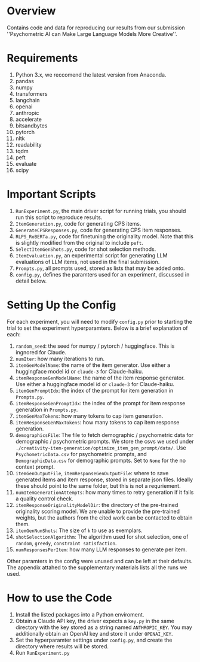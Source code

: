 # Overview
 Contains code and data for reproducing our results from our submission ''Psychometric AI can Make Large Language Models More Creative''.

# Requirements
 1. Python 3.x, we reccomend the latest version from Anaconda.
 2. pandas
 3. numpy
 4. transformers
 5. langchain
 6. openai
 7. anthropic
 8. accelerate
 9. bitsandbytes
 10. pytorch
 11. nltk
 12. readability
 13. tqdm
 14. peft
 15. evaluate
 16. scipy
     
# Important Scripts
1. `RunExperiment.py`, the main driver script for running trials, you should run this script to reproduce results.
2. `ItemGeneration.py`, code for generating CPS items.
3. `GenerateCPSResponses.py`, code for generating CPS item responses.
4. `RLPS_RoBERTa.py`, code for finetuning the originality model. Note that this is slightly modified from the original to include `peft`.
5. `SelectItemGenShots.py`, code for shot selection methods.
6. `ItemEvaluation.py`, an experimental script for generating LLM evaluations of LLM items, not used in the final submission.
7. `Prompts.py`, all prompts used, stored as lists that may be added onto.
8. `config.py`, defines the paramters used for an experiment, discussed in detail below.

# Setting Up the Config
For each experiment, you will need to modify `config.py` prior to starting the trial to set the experiment hyperparamters. Below is a brief explanation of each:
1. `random_seed`: the seed for numpy / pytorch / huggingface. This is ingnored for Claude.
2. `numIter`: how many iterations to run.
3. `itemGenModelName`: the name of the item generator. Use either a huggingface model id or `claude-3` for Claude-haiku.
4. `itemResponseGenModelName`: the name of the item response generator. Use either a huggingface model id or `claude-3` for Claude-haiku.
5. `itemGenPromptIdx`: the index of the prompt for item generation in `Prompts.py`.
6. `itemResponseGenPromptIdx`: the index of the prompt for item response generation in `Prompts.py`.
7. `itemGenMaxTokens`: how many tokens to cap item generation.
8. `itemResponseGenMaxTokens`: how many tokens to cap item response generation.
9. `demographicsFile`: The file to fetch demographic / psychometric data for demographic / psychometric prompts. We store the csvs we used under `./creativity-item-generation/optimize_item_gen_prompt/data/`. Use `PsychometricData.csv` for psychometric prompts, and `DemographicData.csv` for demographic prompts. Set to `None` for the no context prompt.
10. `itemGenOutputFile`, `itemResponseGenOutputFile`: where to save generated items and item response, stored in separate json files. Ideally these should point to the same folder, but this is not a requriement.
11. `numItemGenerationAttempts`: how many times to retry generation if it fails a quality control check.
12. `itemResponseOriginalityModelDir`: the directory of the pre-trained originality scoring model. We are unable to provide the pre-trained weights, but the authors from the cited work can be contacted to obtain them.
13. `itemGenNumShots`: The size of `k` to use as exemplars.
14. `shotSelectionAlgorithm`: The algorithm used for shot selection, one of `random`, `greedy`, `constraint satisfaction`.
15. `numResponsesPerItem`: how many LLM responses to generate per item.

Other paramters in the config were unused and can be left at their defaults. The appendix attahed to the supplementary materials lists all the runs we used.

# How to use the Code
1. Install the listed packages into a Python enviroment.
2. Obtain a Claude API key, the driver expects a `key.py` in the same directory with the key stored as a string named `ANTHROPIC_KEY`. You may additionally obtain an OpenAI key and store it under `OPENAI_KEY`.
3. Set the hyperparamter settings under `config.py`, and create the directory where results will be stored.
4. Run `RunExperiment.py`
